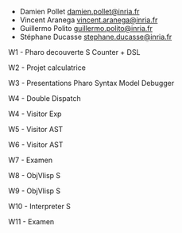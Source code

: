 - Damien Pollet <damien.pollet@inria.fr>
- Vincent Aranega <vincent.aranega@inria.fr>
- Guillermo Polito <guillermo.polito@inria.fr>
- Stéphane Ducasse <stephane.ducasse@inria.fr>


W1 - Pharo decouverte S
	Counter + DSL
	
W2 - Projet calculatrice 

W3 - Presentations Pharo 
	Syntax
	Model
	Debugger
	
W4 - Double Dispatch

W4 - Visitor Exp

W5 - Visitor AST

W6 - Visitor AST
	
W7 - Examen

W8 - ObjVlisp  S

W9 - ObjVlisp  S

W10 - Interpreter S

W11 - Examen 
